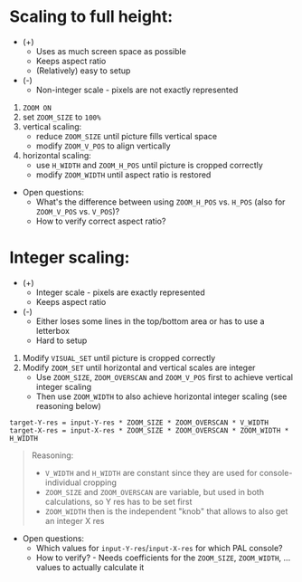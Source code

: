 # Scaling to full height:

- (+)
  - Uses as much screen space as possible
  - Keeps aspect ratio
  - (Relatively) easy to setup
- (-)
  - Non-integer scale - pixels are not exactly represented


1. `ZOOM ON`
2. set `ZOOM_SIZE` to `100%`
3. vertical scaling:
   - reduce `ZOOM_SIZE` until picture fills vertical space
   - modify `ZOOM_V_POS` to align vertically
4. horizontal scaling:
   - use `H_WIDTH` and `ZOOM_H_POS` until picture is cropped correctly
   - modify `ZOOM_WIDTH` until aspect ratio is restored


- Open questions:
   - What's the difference between using `ZOOM_H_POS` vs. `H_POS` (also for `ZOOM_V_POS` vs. `V_POS`)?
   - How to verify correct aspect ratio?

# Integer scaling:

- (+)
  - Integer scale - pixels are exactly represented
  - Keeps aspect ratio
- (-)
  - Either loses some lines in the top/bottom area or has to use a letterbox
  - Hard to setup


1. Modify `VISUAL_SET` until picture is cropped correctly
2. Modify `ZOOM_SET` until horizontal and vertical scales are integer
   - Use `ZOOM_SIZE`, `ZOOM_OVERSCAN` and `ZOOM_V_POS` first to achieve vertical integer scaling
   - Then use `ZOOM_WIDTH` to also achieve horizontal integer scaling (see reasoning below)

 ```
 target-Y-res = input-Y-res * ZOOM_SIZE * ZOOM_OVERSCAN * V_WIDTH
 target-X-res = input-X-res * ZOOM_SIZE * ZOOM_OVERSCAN * ZOOM_WIDTH * H_WIDTH
 ```


> Reasoning:
> - `V_WIDTH` and `H_WIDTH` are constant since they are used for console-individual cropping
> - `ZOOM_SIZE` and `ZOOM_OVERSCAN` are variable, but used in both calculations, so Y res has to be set first
> - `ZOOM_WIDTH` then is the independent "knob" that allows to also get an integer X res

- Open questions:
  - Which values for `input-Y-res`/`input-X-res` for which PAL console?
  - How to verify? - Needs coefficients for the `ZOOM_SIZE`, `ZOOM_WIDTH`, ... values to actually calculate it
